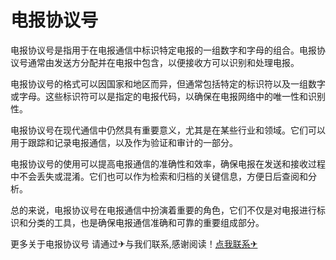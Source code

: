 # 电报协议号

电报协议号是指用于在电报通信中标识特定电报的一组数字和字母的组合。电报协议号通常由发送方分配并在电报中包含，以便接收方可以识别和处理电报。

电报协议号的格式可以因国家和地区而异，但通常包括特定的标识符以及一组数字或字母。这些标识符可以是指定的电报代码，以确保在电报网络中的唯一性和识别性。

电报协议号在现代通信中仍然具有重要意义，尤其是在某些行业和领域。它们可以用于跟踪和记录电报通信，以及作为验证和审计的一部分。

电报协议号的使用可以提高电报通信的准确性和效率，确保电报在发送和接收过程中不会丢失或混淆。它们也可以作为检索和归档的关键信息，方便日后查阅和分析。

总的来说，电报协议号在电报通信中扮演着重要的角色，它们不仅是对电报进行标识和分类的工具，也是确保电报通信准确和可靠的重要组成部分。

更多关于电报协议号 请通过✈与我们联系,感谢阅读！[点我联系✈](https://wap.G208.com)